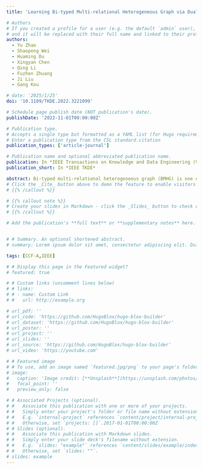 ```yaml
---
title: 'Learning Bi-typed Multi-relational Heterogeneous Graph via Dual Hierarchical Attention Networks'

# Authors
# If you created a profile for a user (e.g. the default `admin` user), write the username (folder name) here
# and it will be replaced with their full name and linked to their profile.
authors:
  - Yu Zhao
  - Shaopeng Wei
  - Huaming Du
  - Xingyan Chen
  - Qing Li
  - Fuzhen Zhuang
  - Ji Liu
  - Gang Kou

# date: '2025/1/25'
doi: '10.1109/TKDE.2022.3221099'

# Schedule page publish date (NOT publication's date).
publishDate: '2022-11-01T00:00:00Z'

# Publication type.
# Accepts a single type but formatted as a YAML list (for Hugo requirements).
# Enter a publication type from the CSL standard.citation
publication_types: ['article-journal']

# Publication name and optional abbreviated publication name.
publication: In *IEEE Transactions on Knowledge and Data Engineering (Volume 35, Issue 9, Pages 9054–9066, Date of Publication 17 November 2022)*
publication_short: In *IEEE TKDE*

abstract: Bi-typed multi-relational heterogeneous graph (BMHG) is one of the most common graphs in practice, for example, academic networks, e-commerce user behavior graph and enterprise knowledge graph. It is a critical and challenge problem on how to learn the numerical representation for each node to characterize subtle structures. However, most previous studies treat all node relations in BMHG as the same class of relation without distinguishing the different characteristics between the intra-type relations and inter-type relations of the bi-typed nodes, causing the loss of significant structure information. To address this issue, we propose a novel Dual Hierarchical Attention Networks (DHAN) based on the bi-typed multi-relational heterogeneous graphs to learn comprehensive node representations with the intra-type and inter-type attention-based encoder under a hierarchical mechanism. Specifically, the former encoder aggregates information from the same type of nodes, while the latter aggregates node representations from its different types of neighbors. Moreover, to sufficiently model node multi-relational information in BMHG, we adopt a newly proposed hierarchical mechanism. By doing so, the proposed dual hierarchical attention operations enable our model to fully capture the complex structures of the bi-typed multi-relational heterogeneous graphs. Experimental results on various tasks against the state-of-the-arts sufficiently confirm the capability of DHAN in learning node representations on the BMHGs.
# Click the _Cite_ button above to demo the feature to enable visitors to import publication metadata into their reference management software.
# {{% /callout %}}

# {{% callout note %}}
# Create your slides in Markdown - click the _Slides_ button to check out the example.
# {{% /callout %}}

# Add the publication's **full text** or **supplementary notes** here. You can use rich formatting such as including [code, math, and images](https://docs.hugoblox.com/content/writing-markdown-latex/). -->


# # Summary. An optional shortened abstract.
# summary: Lorem ipsum dolor sit amet, consectetur adipiscing elit. Duis posuere tellus ac convallis placerat. Proin tincidunt magna sed ex sollicitudin condimentum.

tags: [CCF-A,IEEE]

# # Display this page in the Featured widget?
# featured: true

# # Custom links (uncomment lines below)
# # links:
# # - name: Custom Link
# #   url: http://example.org

# url_pdf: ''
# url_code: 'https://github.com/HugoBlox/hugo-blox-builder'
# url_dataset: 'https://github.com/HugoBlox/hugo-blox-builder'
# url_poster: ''
# url_project: ''
# url_slides: ''
# url_source: 'https://github.com/HugoBlox/hugo-blox-builder'
# url_video: 'https://youtube.com'

# # Featured image
# # To use, add an image named `featured.jpg/png` to your page's folder.
# image:
#   caption: 'Image credit: [**Unsplash**](https://unsplash.com/photos/pLCdAaMFLTE)'
#   focal_point: ''
#   preview_only: false

# # Associated Projects (optional).
# #   Associate this publication with one or more of your projects.
# #   Simply enter your project's folder or file name without extension.
# #   E.g. `internal-project` references `content/project/internal-project/index.md`.
# #   Otherwise, set `projects: []`.2017-01-01T00:00:00Z
# # Slides (optional).
# #   Associate this publication with Markdown slides.
# #   Simply enter your slide deck's filename without extension.
# #   E.g. `slides: "example"` references `content/slides/example/index.md`.
# #   Otherwise, set `slides: ""`.
# slides: example
---
```


<!-- {{% callout note %}}
Click the _Cite_ button above to demo the feature to enable visitors to import publication metadata into their reference management software.
{{% /callout %}}

{{% callout note %}}
Create your slides in Markdown - click the _Slides_ button to check out the example.
{{% /callout %}}

Add the publication's **full text** or **supplementary notes** here. You can use rich formatting such as including [code, math, and images](https://docs.hugoblox.com/content/writing-markdown-latex/). -->
